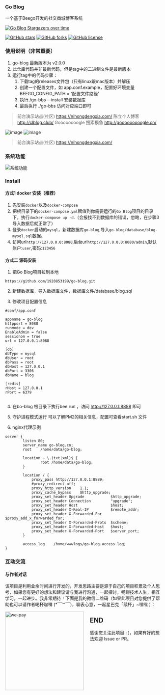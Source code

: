 ### Go Blog 

一个基于Beego开发的社交商城博客系统

[![Go Blog Stargazers over time](https://starchart.cc/1920853199/go-blog.svg)](https://starchart.cc/1920853199/go-blog)

[![GitHub stars](https://img.shields.io/github/stars/1920853199/go-blog)](https://github.com/1920853199/go-blog/stargazers)
[![GitHub forks](https://img.shields.io/github/forks/1920853199/go-blog)](https://github.com/1920853199/go-blog/network)
[![GitHub license](https://img.shields.io/github/license/1920853199/go-blog)](https://github.com/1920853199/go-blog/master/LICENSE)

### 使用说明（非常重要）
1. go-blog 最新版本为 v2.0.0
2. 此仓库代码并非最新代码，但是tag中的二进制文件是最新版本
3. 运行tag中的代码步骤：
    1. 下载tag的releases文件包（只有linux跟mac版本）并解压
    2. 创建一个配置文件，如 app.conf.example，配置好环境变量 BEEGO_CONFIG_PATH = '配置文件路径' 
    3. 执行./go-bbs --install 安装数据库
    4. 最后执行 ./go-bbs 访问对应端口即可


> 前台演示站点(社区) https://nihongdengxia.com/ 
> 陈立个人博客 http://clblog.club/ 
> Goooooooogle 搜索摸鱼 http://gooooooooogle.cn/ 
> 
![image](https://user-images.githubusercontent.com/28426364/128692732-d92d8de8-8174-4447-9be9-57ba14a8de2a.png)
![image](https://user-images.githubusercontent.com/28426364/129147083-29c15731-f90e-4146-8bcb-aaa42c92bab3.png)

> 前台演示站点(社区) https://nihongdengxia.com/ 

### 系统功能
![系统功能](/系统功能.png "系统功能")

### Install 

#### 方式1 docker 安装（推荐）
1. 先安装`docker`以及`docker-compose`
2. 把根目录下的`docker-compose.yml`赋值到你需要运行的`Go Blog`项目的目录下，执行`docker-compose up -d`.（会报找不到数据库的错误，忽略，在步骤3导入数据后就正常了）
3. 登录`docker`启动的`mysql`，新建数据库`go-blog`,导入`go-blog/database/blog-mysql.sql`数据。
4. 访问url`http://127.0.0.0:8080`,后台url`http://127.0.0.0:8080/admin`,默认账户:`user`,密码:`123456`

#### 方式二 源码安装
1. 把Go Blog项目拉到本地

```
https://github.com/1920853199/go-blog.git
```

2. 新建数据库，导入数据库文件，数据库文件/database/blog.sql

3. 修改项目配置信息

```
#conf/app.conf

appname = go-blog
httpport = 8088
runmode = dev
EnableAdmin = false
sessionon = true
url = 127.0.0.1:8088

[db]
dbType = mysql
dbUser = root
dbPass = root
dbHost = 127.0.0.1
dbPort = 3306
dbName = blog

[redis]
rHost = 127.0.0.1
rPort = 6379


```

4. 在bo-blog 根目录下执行bee run ，访问 http://127.0.0.1:8888 即可

5. 守护进程模式运行 可以了解PM2的相关信息，配置可查看start.sh 文件

6. nginx代理示例

```
server {
        listen 80;
        server_name go-blog.cn;
        root    /home/data/go-blog;

        location ~ \.(txt|xml)$ {
                root /home/data/go-blog;
        }

        location / {
            proxy_pass http://127.0.0.1:8889;
            #proxy_redirect off;
            proxy_http_version    1.1;
            proxy_cache_bypass    $http_upgrade;
            proxy_set_header Upgrade            $http_upgrade;
            proxy_set_header Connection         "upgrade";
            proxy_set_header Host               $host;
            proxy_set_header X-Real-IP          $remote_addr;
            proxy_set_header X-Forwarded-For    $proxy_add_x_forwarded_for;
            proxy_set_header X-Forwarded-Proto  $scheme;
            proxy_set_header X-Forwarded-Host   $host;
            proxy_set_header X-Forwarded-Port   $server_port;
        }

        access_log    /home/wwwlogs/go-blog.access.log;
}

```

### 互动交流
#### 与作者对话
该项目是利用业余时间进行开发的，开发思路主要是源于自己的项目积累及个人思考，如果您有更好的想法和建议请与我进行沟通，一起探讨，畅聊技术人生，相互学习，一起进步。我非常期待！下面是我的微信二维码（如果此项目对您提供了帮助也可以请作者喝杯咖啡 (*￣︶￣)，聊表心意，一起星巴克「续杯」~嘿嘿 ）：

<div>

<img style="display: block;float: left;padding-right: 20px;" src="https://cdn.learnku.com/uploads/images/202012/23/43046/Fzyua3mXnY.jpeg!large" width="256" alt="we-pay" />
</div>

## END
感谢您关注此项目 : )，如果有好的想法欢迎 Issue or PR。
